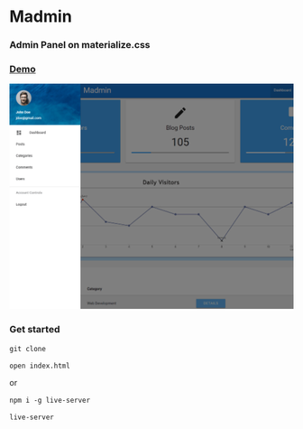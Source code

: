# Madmin

### Admin Panel on materialize.css 

### [Demo](http://madmin-ab.surge.sh)
[![IMAGE ALT TEXT HERE](./screen.png)](https://radikal.ru/video/cQptYN7ZGx3)

### Get started

```shell script
git clone
```
```shell script
open index.html
```
or
```shell script
npm i -g live-server
```
```shell script
live-server
```
